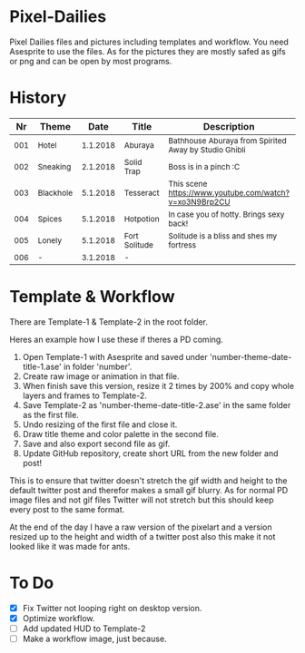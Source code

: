 # Pixel-Dailies
Pixel Dailies files and pictures including templates and workflow.
You need Asesprite to use the files. As for the pictures they are mostly safed as gifs or png and can be open by most programs.

# History
| Nr  | Theme | Date  | Title | Description | Time | URL |
| ------------- | ------------- | ------------- | ------------- | ------------- | ------------- | ------------- |
| <sub>001</sub> | <sub>Hotel</sub> | <sub>1.1.2018</sub> | <sub>Aburaya</sub> | <sub>Bathhouse Aburaya from Spirited Away by Studio Ghibli</sub> | <sub>+3h</sub> | <sub>https://twitter.com/ErisTubo/status/947912868627918849</sub>
| <sub>002</sub> | <sub>Sneaking</sub> | <sub>2.1.2018</sub> | <sub>Solid Trap</sub> | <sub>Boss is in a pinch :C</sub> | <sub>3h</sub> | <sub>https://twitter.com/ErisTubo/status/948332650326102017</sub>
| <sub>003</sub> | <sub>Blackhole</sub> | <sub>5.1.2018</sub> | <sub>Tesseract</sub> | <sub>This scene https://www.youtube.com/watch?v=xo3N9Brp2CU</sub> | <sub>-5h</sub> | <sub>https://twitter.com/ErisTubo/status/949072981581582337</sub>
| <sub>004</sub> | <sub>Spices</sub> | <sub>5.1.2018</sub> | <sub>Hotpotion</sub> | <sub>In case you of hotty. Brings sexy back!</sub> | <sub>-2h</sub> | <sub>https://twitter.com/ErisTubo/status/949119157303472128</sub>
| <sub>005</sub> | <sub>Lonely</sub> | <sub>5.1.2018</sub> | <sub>Fort Solitude</sub> | <sub>Solitude is a bliss and shes my fortress</sub> | <sub>-2h</sub> | <sub>https://twitter.com/ErisTubo/status/949395135200153601</sub>
| <sub>006</sub> | <sub>-</sub> | <sub>3.1.2018</sub> | <sub>-</sub> | <sub></sub> | <sub>0h</sub> | <sub></sub>


# Template & Workflow
There are Template-1 & Template-2 in the root folder.

Heres an example how I use these if theres a PD coming.
1. Open Template-1 with Asesprite and saved under 'number-theme-date-title-1.ase' in folder 'number'.
2. Create raw image or animation in that file.
3. When finish save this version, resize it 2 times by 200% and copy whole layers and frames to Template-2.
4. Save Template-2 as 'number-theme-date-title-2.ase' in the same folder as the first file.
5. Undo resizing of the first file and close it.
6. Draw title theme and color palette in the second file.
7. Save and also export second file as gif.
8. Update GitHub repository, create short URL from the new folder and post!

This is to ensure that twitter doesn't stretch the gif width and height to the default twitter post and therefor makes a small gif blurry.
As for normal PD image files and not gif files Twitter will not stretch but this should keep every post to the same format.

At the end of the day I have a raw version of the pixelart and a version resized up to the height and width of a twitter post also this make it not looked like it was made for ants.

# To Do
- [x] Fix Twitter not looping right on desktop version.
- [x] Optimize workflow.
- [ ] Add updated HUD to Template-2
- [ ] Make a workflow image, just because.
